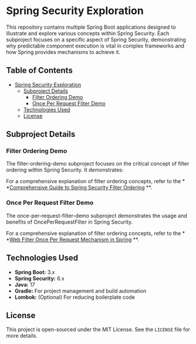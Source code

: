 # Spring Security Exploration

This repository contains multiple Spring Boot applications designed to illustrate and explore various concepts within
Spring Security. Each subproject focuses on a specific aspect of Spring Security, demonstrating why predictable
component execution is vital in complex frameworks and how Spring provides mechanisms to achieve it.

## Table of Contents

- [Spring Security Exploration](#spring-security-exploration)
    - [Subproject Details](#subproject-details)
        - [Filter Ordering Demo](#filter-ordering-demo)
        - [Once Per Request Filter Demo](#once-per-request-filter-demo)
    - [Technologies Used](#technologies-used)
    - [License](#license)

## Subproject Details

### Filter Ordering Demo

The filter-ordering-demo subproject focuses on the critical concept of filter ordering within Spring Security. It
demonstrates:

For a comprehensive explanation of filter ordering concepts, refer to the *
*[Comprehensive Guide to Spring Security Filter Ordering](https://docs.google.com/document/d/1mAi2odczzOpJoWO3NAo4jUo6HOoSlgE3Q1H6ZExWhOo/edit?usp=sharing)
**.

### Once Per Request Filter Demo

The once-per-request-filter-demo subproject demonstrates the usage and benefits of OncePerRequestFilter in Spring
Security.

For a comprehensive explanation of filter ordering concepts, refer to the *
*[Web Filter Once Per Request Mechanism in Spring](https://docs.google.com/document/d/1H8swj2vjcs0CGjZ9z8gN5KYxJ3GYpBs9uXdUJOG45xA/edit?usp=sharing)
**.

## Technologies Used

* **Spring Boot:** 3.x
* **Spring Security:** 6.x
* **Java:** 17
* **Gradle:** For project management and build automation
* **Lombok:** (Optional) For reducing boilerplate code

## License

This project is open-sourced under the MIT License. See the `LICENSE` file for more details.
